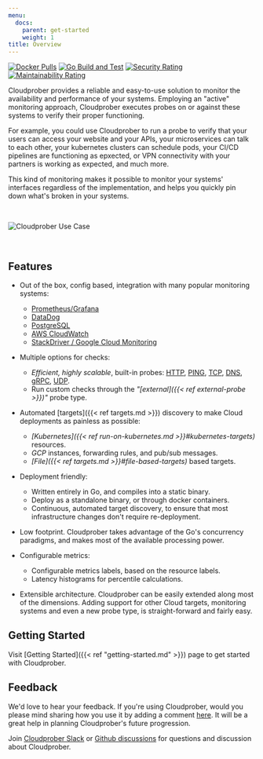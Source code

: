 ```yaml
---
menu:
  docs:
    parent: get-started
    weight: 1
title: Overview
---
```


[![Docker Pulls](https://img.shields.io/docker/pulls/cloudprober/cloudprober.svg)](https://hub.docker.com/v2/repositories/cloudprober/cloudprober/)
[![Go Build and Test](https://github.com/cloudprober/cloudprober/actions/workflows/go.yml/badge.svg)](https://github.com/cloudprober/cloudprober/actions/workflows/go.yml)
[![Security Rating](https://sonarcloud.io/api/project_badges/measure?project=cloudprober_cloudprober&metric=security_rating)](https://sonarcloud.io/summary/new_code?id=cloudprober_cloudprober)
[![Maintainability Rating](https://sonarcloud.io/api/project_badges/measure?project=cloudprober_cloudprober&metric=sqale_rating)](https://sonarcloud.io/summary/new_code?id=cloudprober_cloudprober)

Cloudprober provides a reliable and easy-to-use solution to monitor the
availability and performance of your systems. Employing an "active" monitoring
approach, Cloudprober executes probes on or against these systems to verify
their proper functioning.

For example, you could use Cloudprober to run a probe to verify that your users
can access your website and your APIs, your microservices can talk to each
other, your kubernetes clusters can schedule pods, your CI/CD pipelines are
functioning as epxected, or VPN connectivity with your partners is working as
expected, and much more.

This kind of monitoring makes it possible to monitor your systems' interfaces
regardless of the implementation, and helps you quickly pin down what's broken
in your systems.

<br/>

![Cloudprober Use Case](http://cloudprober.org/diagrams/cloudprober_use_case.svg)

<br/>

## Features

- Out of the box, config based, integration with many popular monitoring
  systems:

  - [Prometheus/Grafana](https://prometheus.io)
  - [DataDog](https://www.datadoghq.com/)
  - [PostgreSQL](https://www.postgresql.org/)
  - [AWS CloudWatch](https://aws.amazon.com/cloudwatch/)
  - [StackDriver / Google Cloud Monitoring](https://cloud.google.com/stackdriver/)

* Multiple options for checks:

  - _Efficient, highly scalable_, built-in probes:
    [HTTP](https://github.com/cloudprober/cloudprober/blob/master/probes/http/proto/config.proto),
    [PING](https://github.com/cloudprober/cloudprober/blob/master/probes/ping/proto/config.proto),
    [TCP](https://github.com/cloudprober/cloudprober/blob/master/probes/tcp/proto/config.proto),
    [DNS](https://github.com/cloudprober/cloudprober/blob/master/probes/dns/proto/config.proto),
    [gRPC](https://github.com/cloudprober/cloudprober/blob/master/probes/grpc/proto/config.proto),
    [UDP](https://github.com/cloudprober/cloudprober/blob/master/probes/udp/proto/config.proto).
  - Run custom checks through the _"[external]({{< ref external-probe >}})"_
    probe type.

- Automated [targets]({{< ref targets.md >}}) discovery to make Cloud
  deployments as painless as possible:

  - _[Kubernetes]({{< ref run-on-kubernetes.md >}}#kubernetes-targets)_
    resources.
  - _GCP_ instances, forwarding rules, and pub/sub messages.
  - _[File]({{< ref targets.md >}}#file-based-targets)_ based targets.

* Deployment friendly:

  - Written entirely in Go, and compiles into a static binary.
  - Deploy as a standalone binary, or through docker containers.
  - Continuous, automated target discovery, to ensure that most infrastructure
    changes don't require re-deployment.

- Low footprint. Cloudprober takes advantage of the Go's concurrency paradigms,
  and makes most of the available processing power.

* Configurable metrics:

  - Configurable metrics labels, based on the resource labels.
  - Latency histograms for percentile calculations.

- Extensible architecture. Cloudprober can be easily extended along most of the
  dimensions. Adding support for other Cloud targets, monitoring systems and
  even a new probe type, is straight-forward and fairly easy.

## Getting Started

Visit [Getting Started]({{< ref "getting-started.md" >}}) page to get started
with Cloudprober.

## Feedback

We'd love to hear your feedback. If you're using Cloudprober, would you please
mind sharing how you use it by adding a comment
[here](https://github.com/cloudprober/cloudprober/discussions/121). It will be a
great help in planning Cloudprober's future progression.

Join
[Cloudprober Slack](https://join.slack.com/t/cloudprober/shared_invite/enQtNjA1OTkyOTk3ODc3LWQzZDM2ZWUyNTI0M2E4NmM4NTIyMjM5M2E0MDdjMmU1NGQ3NWNiMjU4NTViMWMyMjg0M2QwMDhkZGZjZmFlNGE)
or [Github discussions](https://github.com/cloudprober/cloudprober/discussions)
for questions and discussion about Cloudprober.
